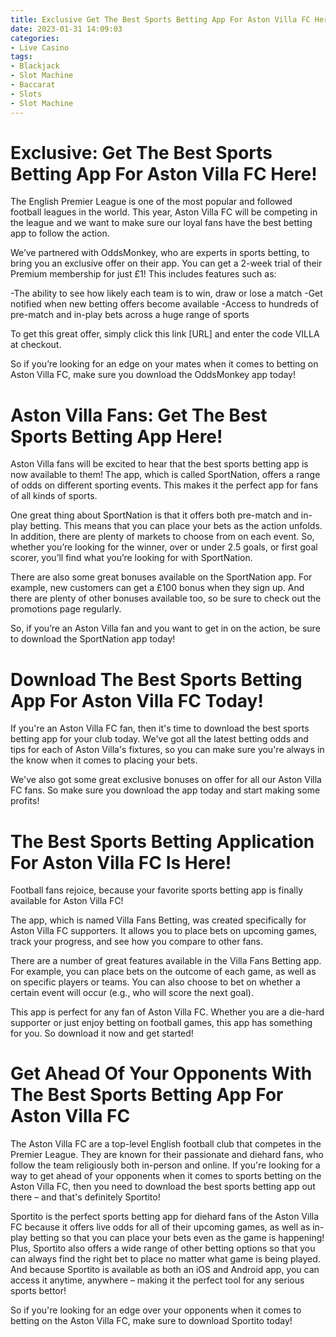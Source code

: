 ```yaml
---
title: Exclusive Get The Best Sports Betting App For Aston Villa FC Here! 
date: 2023-01-31 14:09:03
categories:
- Live Casino
tags:
- Blackjack
- Slot Machine
- Baccarat
- Slots
- Slot Machine
---
```



#  Exclusive: Get The Best Sports Betting App For Aston Villa FC Here! 

The English Premier League is one of the most popular and followed football leagues in the world. This year, Aston Villa FC will be competing in the league and we want to make sure our loyal fans have the best betting app to follow the action. 

We’ve partnered with OddsMonkey, who are experts in sports betting, to bring you an exclusive offer on their app. You can get a 2-week trial of their Premium membership for just £1! This includes features such as: 

-The ability to see how likely each team is to win, draw or lose a match
-Get notified when new betting offers become available 
-Access to hundreds of pre-match and in-play bets across a huge range of sports 

To get this great offer, simply click this link [URL] and enter the code VILLA at checkout. 

So if you’re looking for an edge on your mates when it comes to betting on Aston Villa FC, make sure you download the OddsMonkey app today!

#  Aston Villa Fans: Get The Best Sports Betting App Here! 

Aston Villa fans will be excited to hear that the best sports betting app is now available to them! The app, which is called SportNation, offers a range of odds on different sporting events. This makes it the perfect app for fans of all kinds of sports.

One great thing about SportNation is that it offers both pre-match and in-play betting. This means that you can place your bets as the action unfolds. In addition, there are plenty of markets to choose from on each event. So, whether you’re looking for the winner, over or under 2.5 goals, or first goal scorer, you’ll find what you’re looking for with SportNation.

There are also some great bonuses available on the SportNation app. For example, new customers can get a £100 bonus when they sign up. And there are plenty of other bonuses available too, so be sure to check out the promotions page regularly.

So, if you’re an Aston Villa fan and you want to get in on the action, be sure to download the SportNation app today!

#  Download The Best Sports Betting App For Aston Villa FC Today! 

If you're an Aston Villa FC fan, then it's time to download the best sports betting app for your club today. We've got all the latest betting odds and tips for each of Aston Villa's fixtures, so you can make sure you're always in the know when it comes to placing your bets.

We've also got some great exclusive bonuses on offer for all our Aston Villa FC fans. So make sure you download the app today and start making some profits!

#  The Best Sports Betting Application For Aston Villa FC Is Here! 

Football fans rejoice, because your favorite sports betting app is finally available for Aston Villa FC! 

The app, which is named Villa Fans Betting, was created specifically for Aston Villa FC supporters. It allows you to place bets on upcoming games, track your progress, and see how you compare to other fans. 

There are a number of great features available in the Villa Fans Betting app. For example, you can place bets on the outcome of each game, as well as on specific players or teams. You can also choose to bet on whether a certain event will occur (e.g., who will score the next goal). 

This app is perfect for any fan of Aston Villa FC. Whether you are a die-hard supporter or just enjoy betting on football games, this app has something for you. So download it now and get started!

#  Get Ahead Of Your Opponents With The Best Sports Betting App For Aston Villa FC

The Aston Villa FC are a top-level English football club that competes in the Premier League. They are known for their passionate and diehard fans, who follow the team religiously both in-person and online. If you're looking for a way to get ahead of your opponents when it comes to sports betting on the Aston Villa FC, then you need to download the best sports betting app out there – and that's definitely Sportito!

Sportito is the perfect sports betting app for diehard fans of the Aston Villa FC because it offers live odds for all of their upcoming games, as well as in-play betting so that you can place your bets even as the game is happening! Plus, Sportito also offers a wide range of other betting options so that you can always find the right bet to place no matter what game is being played. And because Sportito is available as both an iOS and Android app, you can access it anytime, anywhere – making it the perfect tool for any serious sports bettor!

So if you're looking for an edge over your opponents when it comes to betting on the Aston Villa FC, make sure to download Sportito today!